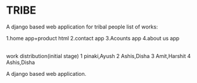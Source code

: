 # TRIBE

A django based web application for tribal people
list of works:

1.home app+product html
2.contact app
3.Acounts app
4.about us app

<br>
work distribution(initial stage)
1 pinaki,Ayush
2 Ashis,Disha
3 Amit,Harshit
4 Ashis,Disha
<br>

A django based web application.
